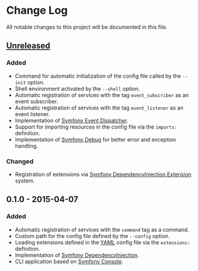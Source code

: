 # Change Log
All notable changes to this project will be documented in this file.

## [Unreleased][unreleased]
### Added
- Command for automatic initialization of the config file called by the `--init` option.
- Shell environment activated by the `--shell` option.
- Automatic registration of services with the tag `event_subscriber` as an event subscriber.
- Automatic registration of services with the tag `event_listener` as an event listener.
- Implementation of [Symfony Event Dispatcher].
- Support for importing resources in the config file via the `imports:` definition.
- Implementation of [Symfony Debug] for better error and 
exception handling.

### Changed
- Registration of extensions via [Symfony DependencyInjection Extension] system.

## 0.1.0 - 2015-04-07
### Added
- Automatic registration of services with the `command` tag as a command.
- Custom path for the config file defined by the `--config` option.
- Loading extensions defined in the [YAML] config file via
the `extensions:` definition.
- Implementation of [Symfony DependencyInjection].
- CLI application based on [Symfony Console].

[unreleased]: https://github.com/phpzone/phpzone/compare/0.1.0...HEAD

[Symfony Event Dispatcher]: http://symfony.com/doc/current/components/event_dispatcher/index.html
[Symfony Debug]: http://symfony.com/doc/current/components/debug/index.html
[Symfony DependencyInjection Extension]: http://symfony.com/doc/current/components/dependency_injection/compilation.html
[YAML]: http://symfony.com/doc/current/components/yaml/index.html
[Symfony DependencyInjection]: http://symfony.com/doc/current/components/dependency_injection/index.html
[Symfony Console]: http://symfony.com/doc/current/components/console/index.html
